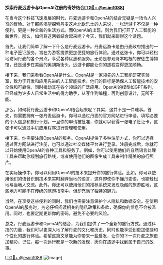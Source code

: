 **探索丹麦远游卡与OpenAI注册的奇妙结合[[TG💪+ @esim1088](https://t.me/s/esim1088)]**

在当今这个科技飞速发展的时代，丹麦远游卡和OpenAI的结合无疑是一场令人兴奋的冒险。对于那些渴望探索丹麦这片北欧乐土的人来说，一张远游卡不仅是一种便利，更是一种全新的生活方式。而OpenAI的出现，则为我们打开了人工智能的新世界。那么，如何将这两者结合起来呢？今天，我们就来聊聊这个话题。

首先，让我们简单了解一下什么是丹麦远游卡。丹麦远游卡是由丹麦政府推出的一种电子签证服务，旨在为游客提供更加便捷的旅行体验。通过这张卡，你可以轻松地访问丹麦的各个景点，享受各种优惠和服务。无论是参观哥本哈根的安徒生博物馆，还是漫步在美丽的奥胡斯街头，远游卡都能让你的旅程变得更加顺畅。

接下来，我们来看看OpenAI是什么。OpenAI是一家领先的人工智能研究实验室，致力于开发和应用先进的人工智能技术。他们的目标是确保人工智能技术的安全性和可靠性，同时推动其在各个领域的广泛应用。OpenAI的模型如GPT系列，已经成为许多人日常生活中的得力助手，从写作到编程，再到创意设计，无所不能。

那么，如何将丹麦远游卡和OpenAI结合起来呢？其实，这并不是一件难事。首先，你需要拥有一张丹麦远游卡。你可以通过丹麦的官方网站进行申请，填写必要的个人信息和旅行计划。一旦你的申请被批准，你就可以获得一张电子签证卡，这张卡可以通过手机应用程序进行管理和使用。

接下来，你需要注册OpenAI的服务。OpenAI提供了多种注册方式，你可以选择通过官方网站进行注册，也可以通过社交媒体平台进行登录。注册完成后，你就可以开始使用OpenAI的各种工具和服务了。例如，你可以使用他们的自然语言处理工具来帮助你规划旅行路线，或者使用他们的图像生成工具来制作精美的旅行照片。

在实际操作中，你可以利用OpenAI的技术来提升你的旅行体验。比如，你可以使用他们的语音识别技术来实时翻译当地的语言，这样即使你不懂丹麦语，也能轻松地与当地人交流。此外，你还可以使用他们的推荐系统来发现隐藏的旅游胜地，这些地方可能不在传统的旅游指南中，但却充满了独特的魅力。

当然，在享受这些便利的同时，我们也需要注意保护个人隐私和数据安全。在使用OpenAI的服务时，务必仔细阅读相关的隐私政策和条款，确保你的信息不会被滥用。同时，也要定期更新你的密码，避免不必要的风险。

总之，丹麦远游卡和OpenAI的结合，为我们提供了一个全新的旅行方式。通过科技的力量，我们可以更深入地了解丹麦的文化和历史，同时也能享受到更加便捷和个性化的旅行体验。希望这篇文章能为你带来一些启发，让你的下一次丹麦之旅更加精彩。记住，每一次远行都是一次新的发现，愿你在旅途中找到属于自己的故事。

[[TG💪+ @esim1088](https://t.me/s/esim1088) ![Image](https://i.postimg.cc/4NQfJmqS/Snipaste-2025-05-13-00-14-12.png)]